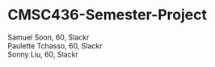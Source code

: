 # CMSC436-Semester-Project

Samuel Soon, 60, Slackr </br>
Paulette Tchasso, 60, Slackr </br>
Sonny Liu, 60, Slackr
